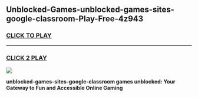 
## Unblocked-Games-unblocked-games-sites-google-classroom-Play-Free-4z943
<h3>
<a href="https://premium76.site?title=unblocked-games-sites-google-classroom&ref=19M">CLICK TO PLAY</a></h3>
<hr>

<h3>
<a href="https://premium76.site?title=unblocked-games-sites-google-classroom&ref=19M">CLICK 2 PLAY</a>
  
</h3>

<a href="https://premium76.site?title=unblocked-games-sites-google-classroom&ref=19M"><img src="https://clearcache.store/games.png"></a>


**unblocked-games-sites-google-classroom games unblocked: Your Gateway to Fun and Accessible Online Gaming**

